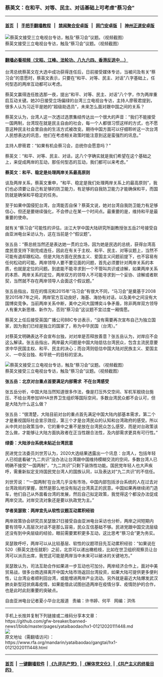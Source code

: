### 蔡英文：在和平、对等、民主、对话基础上可考虑"蔡习会"
------------------------

#### [首页](https://github.com/gfw-breaker/banned-news1/blob/master/README.md) &nbsp;&nbsp;|&nbsp;&nbsp; [手把手翻墙教程](https://github.com/gfw-breaker/guides/wiki) &nbsp;&nbsp;|&nbsp;&nbsp; [禁闻聚合安卓版](https://github.com/gfw-breaker/bn-android) &nbsp;&nbsp;|&nbsp;&nbsp; [网门安卓版](https://github.com/oGate2/oGate) &nbsp;&nbsp;|&nbsp;&nbsp; [神州正道安卓版](https://github.com/SzzdOgate/update) 



<div id="headerimg">
 <img alt="蔡英文接受三立电视台专访，触及“蔡习会”议题。（视频截图）" src="https://www.rfa.org/mandarin/yataibaodao/gangtai/hx1-01212020111448.html/2.jpg/@@images/17cc2231-8bc9-4ede-ad4f-63b1543d6645.png" title="蔡英文接受三立电视台专访，触及“蔡习会”议题。（视频截图）"/>
 <div id="headerimgcontents">
  <div id="headerimgcaption">
   <span>
    蔡英文接受三立电视台专访，触及“蔡习会”议题。（视频截图）
   </span>
   <!-- zoomattribute -->
  </div>
  <!-- headerimgcaption -->
 </div>
 <!-- headerimagecontents -->
</div>

<hr/>


#### [翻墙必看视频（文昭、江峰、法轮功、八九六四、香港反送中...）](http://167.172.214.107/home.html)

<div id="storytext">
 <div>
  <div class="slot_header">
  </div>
 </div>
 <p>
  台湾总统蔡英文在大选中成功获得连任后，日前接受媒体专访，当被问及有关“蔡习会”的意愿时，蔡英文表示，只要在“和平、对等、民主、对话”八字基础上，任何型态的两岸互动都可以考虑。
 </p>
 <p>
  蔡英文赢得连任胜选那一夜，提出“和平、对等、民主、对话”八个字，作为两岸重启互动关键。她20日接受立场偏绿的台湾三立电视台专访，主持人廖筱君提到，很多人认为习近平是她的“超级助选员”，未来怎么面对跟中国之间的关系？
 </p>
 <p>
  蔡英文认为，台湾人这一次透过选票集结传达出一个很大的声音：“我们不能接受一国两制，台湾现在就是民主自由的社会，每一个人都很习惯这样的方式，也不愿意这种民主社会里自由的生活方式被改变。期待中国方面可以仔细聆听这一次台湾人民想表达的讯息，他们在考虑相关政策时能注意到这是蛮强烈的讯息。”
 </p>
 <p>
  主持人廖筱君：“如果有机会蔡习会，总统你会愿意吗？”
 </p>
 <p>
  蔡英文：“和平、对等、民主、对话，这八个字确实就是我们希望在这个基础之上，来促成两岸的互动，那任何型态的互动，我们都可以来考虑。”
 </p>
 <p>
 </p>
 <p>
 </p>
 <p>
  <b>
   蔡英文：和平、稳定是处理两岸关系最高原则
  </b>
 </p>
 <p>
  谈及两岸关系，蔡英文重申，“和平、稳定是我们处理两岸关系上的最高原则”，我们也必须要让自己有足够的防卫能力，有足够的自我防卫能力才能确保和平，而国防就是确保和平稳定的任务。
 </p>
 <p>
  至于如果中国侵犯台湾，台湾能否自保？蔡英文说，她对台湾自我防卫能力有足够信心，但还是要继续强化，不会停止在某一个时间点。最重要的是，维持和平是最重要的使命。
 </p>
 <p>
  就有关“蔡习会”可能性的评估，淡江大学中国大陆研究所副教授张五岳21号接受自由亚洲电台采访认为，这在当前是个“假议题”。
 </p>
 <p>
  张五岳：“蔡总统当然还是表达她一贯的立场，因为她是民选的总统，获得台湾高度民意支持下刚完成连任，因此在有关于主权、和平、民主、对等议题上，当然不可能有退却跟松动。但是大陆方面在民族主义、爱国主义问题前提下，也不容易有任何松动的可能。两岸领导人要不要见面的问题，首先必须要针对两岸关系的本质，也就是定位的问题。到底能不能寻求到一个不管叫共识或谅解，如果两岸关系的本质、两岸关系的定位，两岸双方的领导人不可能寻求到一个妥协、谅解或者默契，当然就不存在两岸领导人会面这个假议题。”
 </p>
 <p>
  张五岳指出，现在的情况和2015年“马习会”有很大不同，“马习会”是奠基于2008至2015年7年之间，两岸官方互动良好，海基、海协有对话，以及美中之间没有大国博奕竞争。当前两岸关系中断，美中之间大国博奕斗争矛盾，除非两岸双方领导人有重大新思维、新作为，否则“蔡习会”这议题不宜过度一厢情愿。
 </p>
 <p>
  蔡英文上任后接受英国广播公司BBC专访表示，“没有需要再次宣布自己为独立国家，因为我们已经是独立的国家了，称为中华民国（台湾）。”
 </p>
 <p>
  对蔡英文明确表达不会宣布台独，对对岸是否释放善意？张五岳认为，对岸应不会这么解读。张五岳指出，两岸最大问题是中国大陆低估台湾民众，包含主流民意要求中华民国主权、和平、民主的决心；而台湾则低估中国大陆对民族主义、爱国主义、一中反台独、和平统一的目标的坚决。
 </p>
 <p>
  <div class="image-inline captioned" style="width:1200px;">
   <div style="width:1200px;">
    <img alt="蔡英文接受三立电视台专访，触及“蔡习会”议题。（视频截图）" src="https://www.rfa.org/mandarin/yataibaodao/gangtai/hx1-01212020111448.html/1.jpg" title="蔡英文接受三立电视台专访，触及“蔡习会”议题。（视频截图）"/>
   </div>
   <div class="image-caption">
    <span style="width:1200px;">
     蔡英文接受三立电视台专访，触及“蔡习会”议题。（视频截图）
    </span>
    <span class="copyright">
    </span>
   </div>
  </div>
 </p>
 <p>
  <b>
   张五岳：北京对台重点首要满足内部需求  不在台湾感受
  </b>
 </p>
 <p>
  张五岳分析，中国大陆当然知道很多作法，像是打压外交空间、军机军舰绕台施压、不给台湾参加WHA世界卫生组织等国际空间，多数台湾民众都不会认可，但是大陆为什么这么做？
 </p>
 <p>
  张五岳：“很清楚，大陆目前对台的重点首先满足中国大陆内部基本需求，第二个才是重视国际社会宣示效应，第三个才是台湾民众的认知和台湾政府的感受。所以从中共对台政策当中，它的重中之重不是放在台湾民众怎么感受，而是对台政策该怎么做，才能够让大陆方面执政者在正当性跟合法性，及内部需求更具有可行性。”
 </p>
 <p>
  <b>
   绿委：大陆涉台系统未贴近台湾民意
  </b>
 </p>
 <p>
  民进党立法委员刘世芳认为，2020大选结果透露出一个讯息：台湾人，包括年轻人已彻底看破“九二共识”没办法让台湾跟中国维持模糊交流的空间，多数台湾人已明确不接受“一国两制”，“九二共识”只剩下装饰性功能。国民党年轻人也大声疾呼，需重新拟定支持国民党台湾人的国族认同，以及表达对“九二共识”的不信任。
 </p>
 <p>
  刘世芳说：“‘一国两制’在台湾几乎没有市场，中国内部包括涉台系统的人在过去对台湾政局的掌握，居然是那么地没有贴近台湾真正的民意。中国如果再继续闭门造车，他们自己从外面看台湾的发展，然后自己拟定政策，我觉得这个都没办法促成两岸交流。对岸交流对象还是要以执政党为主。”
 </p>
 <p>
  <b>
   学者吴瑟致：两岸宜先从软性议题互动累积经验
  </b>
 </p>
 <p>
  两岸政策协会研究员吴瑟致21日接受自由亚洲电台采访也分析，两岸之间短期内要有领导人高层次对话不是那么容易，民众互信基础不够。民进党跟中国交流层级还没有到中央层级的经验，眼前需要累积更多互动，这比思考“蔡习会”更为务实。
 </p>
 <p>
  吴瑟致呼吁，两岸可以从比较基层、软性的议题项目先互动累积经验：“如果说在520（蔡英文连任就职）之前，北京可以递出橄榄枝，比如在世卫组织观察员让台湾可以派员出席，我觉这可能是两岸当中未来可以破冰的关键地方。”
 </p>
 <p>
  吴瑟致认为，司法互助合作如果进一步互动也可加分。两岸经济合作上，面对中美贸易战，很多台商选择离开中国大陆市场返回台湾投资，如果大陆可提供更多便利性，让台湾业者顺利回台湾，或能增进两岸产业流动。另外就是最近大陆爆发武汉肺炎新型冠状病毒疫情，如果能借此试图创造两岸在疫情分享、疫情防护的合作，也是此时此刻重要的突破点。
 </p>
 <p>
 </p>
 <p>
  自由亚洲电台记者夏小华台北报道   责编：许书婷、何平   网编：洪伟
 </p>
</div>

<hr/>
手机上长按并复制下列链接或二维码分享本文章：<br/>
https://github.com/gfw-breaker/banned-news1/blob/master/pages/yataibaodao/hx1-01212020111448.md <br/>
<a href='https://github.com/gfw-breaker/banned-news1/blob/master/pages/yataibaodao/hx1-01212020111448.md'><img src='https://github.com/gfw-breaker/banned-news1/blob/master/pages/yataibaodao/hx1-01212020111448.md.png'/></a> <br/>
原文地址（需翻墙访问）：https://www.rfa.org/mandarin/yataibaodao/gangtai/hx1-01212020111448.html


------------------------
#### [首页](https://github.com/gfw-breaker/banned-news1/blob/master/README.md) &nbsp;|&nbsp; [一键翻墙软件](https://github.com/gfw-breaker/nogfw/blob/master/README.md) &nbsp;| [《九评共产党》](https://github.com/gfw-breaker/9ping.md/blob/master/README.md#九评之一评共产党是什么) | [《解体党文化》](https://github.com/gfw-breaker/jtdwh.md/blob/master/README.md) | [《共产主义的终极目的》](https://github.com/gfw-breaker/gczydzjmd.md/blob/master/README.md)


<img src='http://gfw-breaker.win/banned-news/pages/yataibaodao/hx1-01212020111448.md' width='0px' height='0px'/>